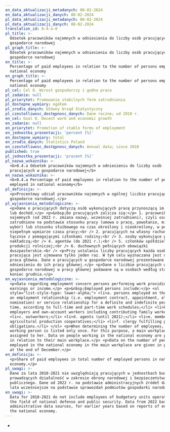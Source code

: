 ```yaml
---
en_data_aktualizacji_metadanych: 08-02-2024
en_data_aktualizacji_danych: 08-02-2024
pl_data_aktualizacji_metadanych: 08-02-2024
pl_data_aktualizacji_danych: 08-02-2024
translation_id: 8-4-a-0
pl_title: >-
  Odsetek pracowników najemnych w odniesieniu do liczby osób pracujących w
  gospodarce narodowej
pl_graph_title: >-
  Odsetek pracowników najemnych w odniesieniu do liczby osób pracujących w
  gospodarce narodowej
en_title: >-
  Percentage of paid employees in relation to the number of persons employed in
  national economy
en_graph_title: >-
  Percentage of paid employees in relation to the number of persons employed in
  national economy
pl_cel: Cel 8. Wzrost gospodarczy i godna praca
pl_zadanie: null
pl_priorytet: Promowanie stabilnych form zatrudnienia
pl_dostepne_wymiary: ogółem
pl_zrodlo_danych: Główny Urząd Statystyczny
pl_czestotliwosc_dostępnosc_danych: Dane roczne; od 2010 r.
en_cel: Goal 8. Decent work and economic growth
en_zadanie: null
en_priorytet: Promotion of stable forms of employment
en_jednostka_prezentacji: 'percent [%]'
en_dostepne_wymiary: total
en_zrodlo_danych: Statistics Poland
en_czestotliwosc_dostępnosc_danych: Annual data; since 2010
published: true
pl_jednostka_prezentacji: 'procent [%]'
pl_nazwa_wskaznika: >-
  <b>8.4.a Odsetek pracowników najemnych w odniesieniu do liczby osób
  pracujących w gospodarce narodowej</b>
en_nazwa_wskaznika: >-
  <b>8.4.a Percentage of paid employees in relation to the number of persons
  employed in national economy</b>
pl_definicja: >-
  <p>Procentowy udział pracowników najemnych w ogólnej liczbie pracujących w
  gospodarce narodowej.</p>
pl_wyjasnienia_metodologiczne: >-
  <p>Dane o pracujących dotyczą osób wykonujących pracę przynoszącą im zarobek
  lub dochód.</p> <p>&nbsp;Do pracujących zalicza się:</p> 1. pracowników
  najemnych (od 2022 r. zmiana nazwy, wcześniej zatrudnieni), czyli osoby
  zatrudnione na podstawie stosunku pracy (umowa o pracę, powołanie, mianowanie,
  wybór) lub stosunku służbowego na czas określony i nieokreślony, w pełnym i
  niepełnym wymiarze czasu pracy;<br /> 2. pracujących na własny rachunek,
  łącznie z pomagającymi członkami rodziny;<br /> 3. osoby wykonujące pracę
  nakładczą;<br /> 4. agentów (do 2021 r.);<br /> 5. członków spółdzielni
  produkcji rolniczej;<br /> 6. duchownych pełniących obowiązki
  duszpasterskie.<br /> <p>Przy ustalaniu liczby pracujących każda osoba
  pracująca jest ujmowana tylko jeden raz. W tym celu wyznaczana jest dla niej
  praca główna. Dane o pracujących w gospodarce narodowej prezentowane są w
  odniesieniu do ich pracy głównej.</p> <p>Dane o liczbie pracujących w
  gospodarce narodowej w pracy głównej podawane są w osobach według stanu na
  koniec grudnia.</p>
en_wyjasnienia_metodologiczne: >-
  <p>Data regarding employment concern persons performing work providing
  earnings or income.</p> <p>&nbsp;Employed persons include:</p> <ol
  style="list-style-type: lower-alpha;"> <li>a. persons employed on the basis of
  an employment relationship (i.e. employment contract, appointment, election or
  nomination) or service relationship for a definite and indefinite period of
  time, according to full-time and part-time work schedules;</li> <li>b.
  employers and own-account workers including contributing family workers;</li>
  <li>c. outworkers;</li> <li>d. agents (until 2021);</li> <li>e. members of
  agricultural production cooperatives;</li> <li>f. clergy fulfilling priestly
  obligations.</li> </ol> <p>When determining the number of employees, each
  working person is listed only once. For this purpose, a main workplace is
  assigned to her. Data on people working in the national economy are presented
  in relation to their main workplace.</p> <p>Data on the number of people
  employed in the national economy in the main workplace are given in persons as
  at the end of December.</p>
en_definicja: >-
  <p>Share of paid employees in total number of employed persons in national
  economy.</p>
pl_uwagi: >-
  Dane za lata 2010-2021 nie uwzględniają pracujących w jednostkach budżetowych
  prowadzących działalność w zakresie obrony narodowej i bezpieczeństwa
  publicznego. Dane od 2022 r. na podstawie administracyjnych źródeł danych, za
  lata wcześniejsze na podstawie sprawozdań podmiotów gospodarki narodowej.
en_uwagi: >-
  Data for 2010-2021 do not include employees of budgetary units operating in
  the field of national defense and public security. Data from 2022 based on
  administrative data sources, for earlier years based on reports of entities of
  the national economy.
---
```

-
